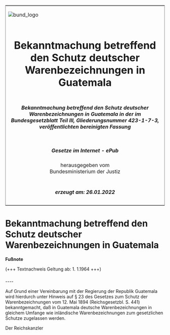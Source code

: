 <span id="DECKBLATT.html"></span>

<table border="0" frame="border" width="100%">

<tr valign="top">

<td align="left">

![bund\_logo](BfJ_2021_Web_de_de.gif)

</td>

<td align="right">

 

</td>

</tr>

<tr align="center" valign="middle">

<td colspan="2">

# Bekanntmachung betreffend den Schutz deutscher Warenbezeichnungen in Guatemala

</td>

</tr>

<tr align="center" valign="middle">

<td colspan="2">

##### Bekanntmachung betreffend den Schutz deutscher Warenbezeichnungen in Guatemala in der im Bundesgesetzblatt Teil III, Gliederungsnummer 423-1-7-3, veröffentlichten bereinigten Fassung

</td>

</tr>

<tr align="center" valign="middle">

<td colspan="2">

  
  

##### Gesetze im Internet - ePub  
  
herausgegeben vom  
Bundesministerium der Justiz

</td>

</tr>

<tr align="center" valign="bottom">

<td colspan="2">

  
  

##### erzeugt am: 26.01.2022

</td>

</tr>

</table>

<span id="BJNR005430899.html"></span>

# Bekanntmachung betreffend den Schutz deutscher Warenbezeichnungen in Guatemala

<div>

  
**Fußnote**

<div class="jnhtml">

<div>

<div class="jurAbsatz">

(+++ Textnachweis Geltung ab: 1. 1.1964 +++)

</div>

</div>

</div>

</div>

<span id="BJNR005430899BJNE000100303.html"></span>

###   
\----

<div>

<div class="jnhtml">

<div>

<div class="jurAbsatz">

Auf Grund einer Vereinbarung mit der Regierung der Republik Guatemala
wird hierdurch unter Hinweis auf § 23 des Gesetzes zum Schutz der
Warenbezeichnungen vom 12. Mai 1894 (Reichsgesetzbl. S. 441)
bekanntgemacht, daß in Guatemala deutsche Warenbezeichnungen in gleichem
Umfange wie inländische Warenbezeichnungen zum gesetzlichen Schutze
zugelassen werden.  
  
<span class="SP">Der Reichskanzler</span>

</div>

</div>

</div>

</div>
